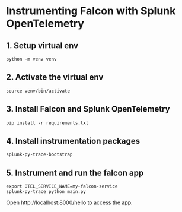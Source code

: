 # Instrumenting Falcon with Splunk OpenTelemetry

## 1. Setup virtual env

```
python -m venv venv
```

## 2. Activate the virtual env

```
source venv/bin/activate
```

## 3. Install Falcon and Splunk OpenTelemetry

```
pip install -r requirements.txt
```

## 4. Install instrumentation packages

```
splunk-py-trace-bootstrap
```

## 5. Instrument and run the falcon app

```
export OTEL_SERVICE_NAME=my-falcon-service
splunk-py-trace python main.py
```

Open http://localhost:8000/hello to access the app.



